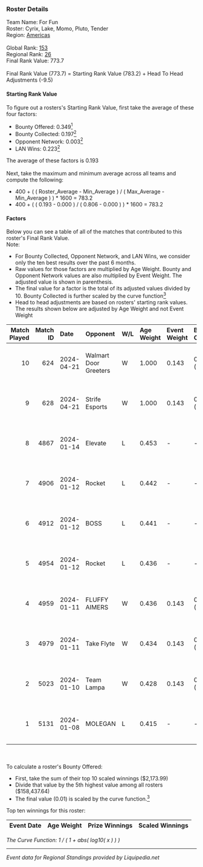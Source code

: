 ### Roster Details<br />
Team Name: For Fun<br />
Roster: Cyrix, Lake, Momo, Pluto, Tender<br />
Region: [Americas]( ../standings_americas.md)<br />
<br />
Global Rank: [153](../standings_global.md)<br />
Regional Rank: [26]( ../standings_americas.md)<br />
Final Rank Value:  773.7<br />
<br />
Final Rank Value (773.7) = Starting Rank Value (783.2) + Head To Head Adjustments (-9.5)<br />

#### Starting Rank Value<br />
To figure out a rosters's Starting Rank Value, first take the average of these four factors:<br />
- Bounty Offered: 0.349[<sup>1</sup>](#table2)
- Bounty Collected: 0.197[<sup>2</sup>](#table1)
- Opponent Network: 0.003[<sup>2</sup>](#table1)
- LAN Wins: 0.223[<sup>2</sup>](#table1)

The average of these factors is 0.193<br />
<br />
Next, take the maximum and minimum average across all teams and compute the following:<br />
- 400 + ( ( Roster_Average - Min_Average ) / ( Max_Average - Min_Average ) ) * 1600 = 783.2
- 400 + ( ( 0.193 - 0.000 ) / ( 0.806 - 0.000 ) ) * 1600 = 783.2


#### Factors<br />
Below you can see a table of all of the matches that contributed to this roster's Final Rank Value.<br />
Note:<br />

- For Bounty Collected, Opponent Network, and LAN Wins, we consider only the ten best results over the past 6 months.
- Raw values for those factors are multiplied by Age Weight. Bounty and Opponent Network values are also multiplied by Event Weight. The adjusted value is shown in parenthesis.
- The final value for a factor is the total of its adjusted values divided by 10. Bounty Collected is further scaled by the curve function[<sup>3</sup>](#curveFunction)
- Head to head adjustments are based on rosters' starting rank values. The results shown below are adjusted by Age Weight and not Event Weight
<span id="table1"></span><br />


| Match Played | Match ID | Date       | Opponent              | W/L | Age Weight | Event Weight | Bounty Collected | Opponent Network | LAN Wins  | H2H Adj. | Roster                             |
| -: | -: | :- | :- | :- | :- | :- | :- | :- | :- | -: | :- |
|           10 |      624 | 2024-04-21 | Walmart Door Greeters | W   | 1.000      | 0.143        | 0.002 (0.000)    | 0.035 (0.005)    | 1 (1.000) |    12.53 | Cyrix, Lake, Momo, Pluto, Tender   |
|            9 |      628 | 2024-04-21 | Strife Esports        | W   | 1.000      | 0.143        | 0.000 (0.000)    | 0.035 (0.005)    | 1 (1.000) |     3.58 | Cyrix, Lake, Momo, Pluto, Tender   |
|            8 |     4867 | 2024-01-14 | Elevate               | L   | 0.453      | -            | -                | -                | -         |    -6.62 | Momo, onter, Pluto, Tender, WOOHOO |
|            7 |     4906 | 2024-01-12 | Rocket                | L   | 0.442      | -            | -                | -                | -         |    -8.27 | Calix, Momo, onter, Pluto, Tender  |
|            6 |     4912 | 2024-01-12 | BOSS                  | L   | 0.441      | -            | -                | -                | -         |    -4.57 | Calix, Momo, onter, Pluto, Tender  |
|            5 |     4954 | 2024-01-12 | Rocket                | L   | 0.436      | -            | -                | -                | -         |    -8.54 | Calix, Momo, onter, Pluto, Tender  |
|            4 |     4959 | 2024-01-11 | FLUFFY AIMERS         | W   | 0.436      | 0.143        | 0.004 (0.000)    | 0.103 (0.006)    | 0 (0.000) |     5.17 | Calix, Momo, onter, Pluto, Tender  |
|            3 |     4979 | 2024-01-11 | Take Flyte            | W   | 0.434      | 0.143        | 0.004 (0.000)    | 0.279 (0.017)    | 0 (0.000) |     5.68 | Calix, Momo, onter, Pluto, Tender  |
|            2 |     5023 | 2024-01-10 | Team Lampa            | W   | 0.428      | 0.143        | 0.000 (0.000)    | 0.018 (0.001)    | 0 (0.000) |     2.36 | Calix, Momo, onter, Pluto, Tender  |
|            1 |     5131 | 2024-01-08 | MOLEGAN               | L   | 0.415      | -            | -                | -                | -         |   -10.83 | Calix, Momo, onter, Pluto, Tender  |

<br />
<span id="table2"></span><br />
To calculate a roster's Bounty Offered:<br />

- First, take the sum of their top 10 scaled winnings ($2,173.99)
- Divide that value by the 5th highest value among all rosters ($158,437.64)
- The final value (0.01) is scaled by the curve function.[<sup>3</sup>](#curveFunction)

Top ten winnings for this roster:<br />

| Event Date | Age Weight | Prize Winnings | Scaled Winnings |
| :- | -: | :- | :- |


<span id="curveFunction"></span>_The Curve Function: 1 / ( 1 + abs( log10( x ) ) )_<br />

---
_Event data for Regional Standings provided by Liquipedia.net_<br />
